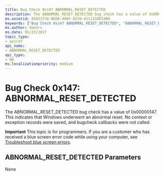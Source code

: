 ```yaml
---
title: Bug Check 0x147 ABNORMAL_RESET_DETECTED
description: The ABNORMAL_RESET_DETECTED bug check has a value of 0x00000147. This indicates that Windows underwent an abnormal reset.
ms.assetid: 83D537CD-AEDA-466F-A150-411131DE54B0
keywords: ["Bug Check 0x147 ABNORMAL_RESET_DETECTED", "ABNORMAL_RESET_DETECTED"]
ms.author: domars
ms.date: 05/23/2017
topic_type:
- apiref
api_name:
- ABNORMAL_RESET_DETECTED
api_type:
- NA
ms.localizationpriority: medium
---
```


# Bug Check 0x147: ABNORMAL\_RESET\_DETECTED


The ABNORMAL\_RESET\_DETECTED bug check has a value of 0x00000147. This indicates that Windows underwent an abnormal reset. No context or exception records were saved, and bugcheck callbacks were not called.

**Important** This topic is for programmers. If you are a customer who has received a blue screen error code while using your computer, see [Troubleshoot blue screen errors](https://windows.microsoft.com/windows-10/troubleshoot-blue-screen-errors).

## ABNORMAL\_RESET\_DETECTED Parameters


None

 

 




